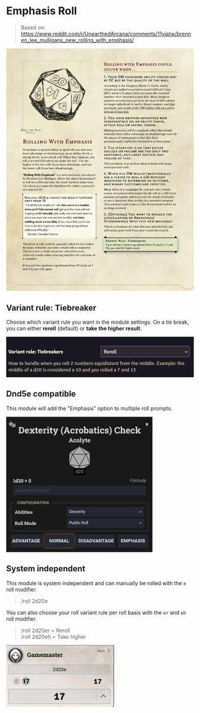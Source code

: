 # Emphasis Roll
> Based on: https://www.reddit.com/r/UnearthedArcana/comments/11yiatw/brennen_lee_mulligans_new_rolling_with_emphasis/

![emphasis-roll-rule-set](/assets/emphasis-roll-rule-set.jpg)

## Variant rule: Tiebreaker
Choose which variant rule you want in the module settings.
On a tie break, you can either **reroll** (default) or **take the higher result**.

![dnd5e](/assets/variant-rule-setting.jpg)

## Dnd5e compatible
This module will add the "Emphasis" option to multiple roll prompts.

![dnd5e](/assets/dnd5e.jpg)

## System independent
This module is system independent and can manually be rolled with the `e` roll modifier.

> /roll 2d20e

You can also choose your roll variant rule per roll basis with the `er` and `eh` roll modifier.

> /roll 2d20er = Reroll  
> /roll 2d20eh = Take higher

![manual](/assets/manual-roll.jpg)